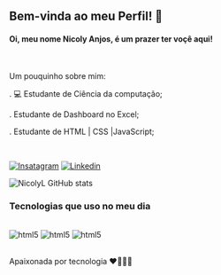 
## Bem-vinda ao meu Perfil! 👋

#### Oi, meu nome Nicoly Anjos, é um prazer ter voçê aqui!
</br>

<p>Um pouquinho sobre mim:</p>
<p>.  💻 Estudante de Ciência da computação;</p>
<p>. Estudante de Dashboard no Excel;</p>
<p>. Estudante de HTML | CSS  |JavaScript;</p>
</br>

[![Insatagram](https://img.shields.io/badge/Instagram-E4405F?style=for-the-badge&logo=instagram&logoColor=white)](https://www.instagram.com/nicolyanjosofc/)
[![Linkedin](https://img.shields.io/badge/LinkedIn-0077B5?style=for-the-badge&logo=linkedin&logoColor=white)](https://www.linkedin.com/in/nicoly-de-lima-anjos-25b354114/)


![NicolyL GitHub stats](https://github-readme-stats.vercel.app/api?username=NicolyL&show_icons=true&theme=radical)

### Tecnologias que uso no meu dia

<div style="display: inline_block"><br/>
<img aling="center" alt="html5" src="https://img.shields.io/badge/HTML5-E34F26?style=for-the-badge&logo=html5&logoColor=white"/>
<img aling="center" alt="html5" src="https://img.shields.io/badge/CSS-239120?&style=for-the-badge&logo=css3&logoColor=white"/>
<img aling="center" alt="html5" src="https://img.shields.io/badge/JavaScript-F7DF1E?style=for-the-badge&logo=javascript&logoColor=black"/>
<div>
<br/>

<p> Apaixonada por tecnologia ❤️👩🏾‍💻

